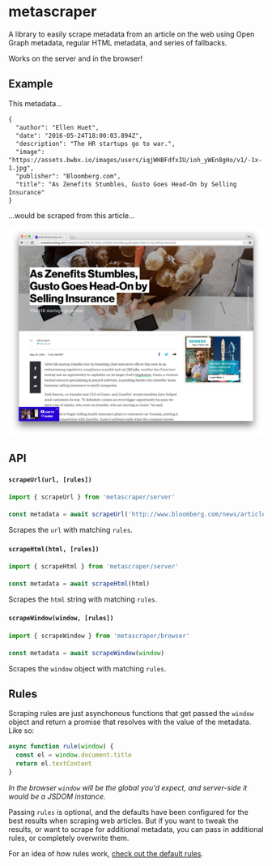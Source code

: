 
# metascraper

A library to easily scrape metadata from an article on the web using Open Graph metadata, regular HTML metadata, and series of fallbacks.

Works on the server and in the browser!


## Example

This metadata...

    {
      "author": "Ellen Huet",
      "date": "2016-05-24T18:00:03.894Z",
      "description": "The HR startups go to war.",
      "image": "https://assets.bwbx.io/images/users/iqjWHBFdfxIU/ioh_yWEn8gHo/v1/-1x-1.jpg",
      "publisher": "Bloomberg.com",
      "title": "As Zenefits Stumbles, Gusto Goes Head-On by Selling Insurance"
    }

...would be scraped from this article...

[![](/support/screenshot.png)](http://www.bloomberg.com/news/articles/2016-05-24/as-zenefits-stumbles-gusto-goes-head-on-by-selling-insurance)


## API

#### `scrapeUrl(url, [rules])`

```js
import { scrapeUrl } from 'metascraper/server'

const metadata = await scrapeUrl('http://www.bloomberg.com/news/articles/2016-05-24/as-zenefits-stumbles-gusto-goes-head-on-by-selling-insurance')
```

Scrapes the `url` with matching `rules`.

#### `scrapeHtml(html, [rules])`

```js
import { scrapeHtml } from 'metascraper/server'

const metadata = await scrapeHtml(html)
```

Scrapes the `html` string with matching `rules`.

#### `scrapeWindow(window, [rules])`

```js
import { scrapeWindow } from 'metascraper/browser'

const metadata = await scrapeWindow(window)
```

Scrapes the `window` object with matching `rules`.


## Rules

Scraping rules are just asynchonous functions that get passed the `window` object and return a promise that resolves with the value of the metadata. Like so:

```js
async function rule(window) {
  const el = window.document.title
  return el.textContent
}
```

_In the browser `window` will be the global you'd expect, and server-side it would be a JSDOM instance._

Passing `rules` is optional, and the defaults have been configured for the best results when scraping web articles. But if you want to tweak the results, or want to scrape for additional metadata, you can pass in additional rules, or completely overwrite them.

For an idea of how rules work, [check out the default rules](/lib/rules).
